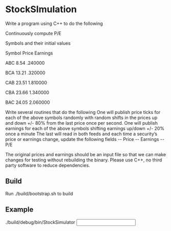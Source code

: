 StockSImulation
===============

Write a program using C++ to do the following

Continuously compute P/E

Symbols and their initial values

Symbol Price   Earnings

ABC    8.54    .240000

BCA    13.21   .320000

CAB    23.51   1.810000

CBA    23.66   1.340000

BAC    24.05   2.060000

Write several routines that do the following
One will publish price ticks for each of the above symbols randomly with random shifts in the prices up and down +/- 80% from the last price once per second.
One will publish earnings for each of the above symbols shifting earnings up/down +/- 20% once a minute
The last will read in both feeds and each time a security’s price or earnings change, update the following fields
-- Price
-- Earnings
-- P/E

The original prices and earnings should be an input file so that we can make changes for testing without rebuilding the binary.
Please use C++, no third party software to reduce dependencies.

Build
-------
Run ./build/bootstrap.sh to build

Example
--------
./build/debug/bin/StockSimulator <input file>
